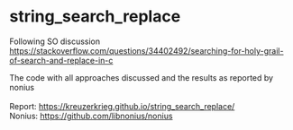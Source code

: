# string_search_replace

Following SO discussion https://stackoverflow.com/questions/34402492/searching-for-holy-grail-of-search-and-replace-in-c

The code with all approaches discussed and the results as reported by nonius
<br><br>
Report: https://kreuzerkrieg.github.io/string_search_replace/
<br>Nonius: https://github.com/libnonius/nonius
